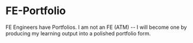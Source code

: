 # FE-Portfolio
FE Engineers have Portfolios.  I am not an FE (ATM) -- I will become one by producing my learning output into a polished portfolio form. 
